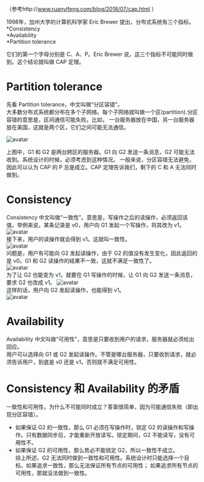 （参考http://www.ruanyifeng.com/blog/2018/07/cap.html ） 

1998年，加州大学的计算机科学家 Eric Brewer 提出，分布式系统有三个指标。  
*Consistency  
*Availability  
*Partition tolerance  

它们的第一个字母分别是 C、A、P。Eric Brewer 说，这三个指标不可能同时做到。这个结论就叫做 CAP 定理。  

#  Partition tolerance
先看 Partition tolerance，中文叫做"分区容错"。  
大多数分布式系统都分布在多个子网络。每个子网络就叫做一个区(partition).分区容错的意思是，区间通信可能失败。比如，
一台服务器放在中国，另一台服务器放在美国，这就是两个区，它们之间可能无法通信。

![avatar](https://www.wangbase.com/blogimg/asset/201807/bg2018071601.png)  

上图中，G1 和 G2 是两台跨区的服务器。G1 向 G2 发送一条消息，G2 可能无法收到。系统设计的时候，必须考虑到这种情况。
一般来说，分区容错无法避免，因此可以认为 CAP 的 P 总是成立。CAP 定理告诉我们，剩下的 C 和 A 无法同时做到。  
#  Consistency  
Consistency 中文叫做"一致性"。意思是，写操作之后的读操作，必须返回该值。举例来说，某条记录是 v0，用户向 G1 发起一个写操作，将其改为 v1。  
![avatar](https://www.wangbase.com/blogimg/asset/201807/bg2018071602.png)  
接下来，用户的读操作就会得到 v1。这就叫一致性。  
![avatar](https://www.wangbase.com/blogimg/asset/201807/bg2018071603.png)  
问题是，用户有可能向 G2 发起读操作，由于 G2 的值没有发生变化，因此返回的是 v0。G1 和 G2 读操作的结果不一致，这就不满足一致性了。  
![avatar](https://www.wangbase.com/blogimg/asset/201807/bg2018071604.png)  
为了让 G2 也能变为 v1，就要在 G1 写操作的时候，让 G1 向 G2 发送一条消息，要求 G2 也改成 v1。
![avatar](https://www.wangbase.com/blogimg/asset/201807/bg2018071605.png)   
这样的话，用户向 G2 发起读操作，也能得到 v1。  
![avatar](https://www.wangbase.com/blogimg/asset/201807/bg2018071606.png)  
#  Availability  
Availability 中文叫做"可用性"，意思是只要收到用户的请求，服务器就必须给出回应。  
用户可以选择向 G1 或 G2 发起读操作。不管是哪台服务器，只要收到请求，就必须告诉用户，到底是 v0 还是 v1，否则就不满足可用性。  

#  Consistency 和 Availability 的矛盾    
一致性和可用性，为什么不可能同时成立？答案很简单，因为可能通信失败（即出现分区容错）。  
* 如果保证 G2 的一致性，那么 G1 必须在写操作时，锁定 G2 的读操作和写操作。只有数据同步后，才能重新开放读写。锁定期间，G2 不能读写，没有可用性不。  
* 如果保证 G2 的可用性，那么势必不能锁定 G2，所以一致性不成立。  
综上所述，G2 无法同时做到一致性和可用性。系统设计时只能选择一个目标。如果追求一致性，那么无法保证所有节点的可用性；
如果追求所有节点的可用性，那就没法做到一致性。
